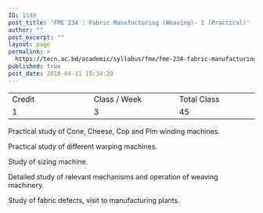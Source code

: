 ```yaml
---
ID: 1148
post_title: 'FME 234 : Fabric Manufacturing (Weaving)- I (Practical)'
author: ""
post_excerpt: ""
layout: page
permalink: >
  https://tecn.ac.bd/academic/syllabus/fme/fme-234-fabric-manufacturing-weaving-i-practical
published: true
post_date: 2018-04-11 15:34:29
---
```

<table width="625">
<tbody>
<tr>
<td width="205">Credit</td>
<td width="219">Class / Week</td>
<td width="201">Total Class</td>
</tr>
<tr>
<td width="205">1</td>
<td width="219">3</td>
<td width="201">45</td>
</tr>
</tbody>
</table>
Practical study of Cone, Cheese, Cop and Pim winding machines.

Practical study of different warping machines.

Study of sizing machine.

Detailed study of relevant mechanisms and operation of weaving machinery.

Study of fabric defects, visit to manufacturing plants.